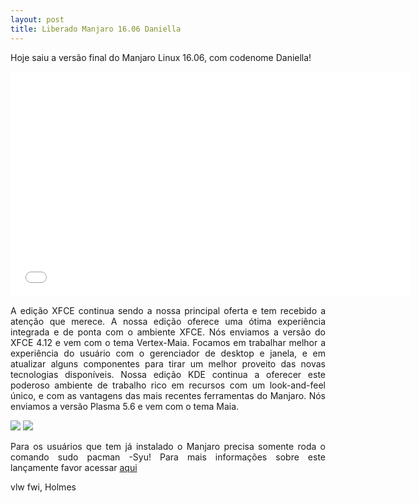 ```yaml
---
layout: post
title: Liberado Manjaro 16.06 Daniella
---
```


<p style="text-align: justify;">Hoje saiu a versão final do Manjaro Linux 16.06, com codenome Daniella!</p>

<iframe width="640" height="360" src="//www.youtube.com/embed/2TJA4lzmCs0?feature=player_detailpage" frameborder="0" allowfullscreen></iframe>

<p style="text-align: justify;">A edição XFCE continua sendo a nossa principal oferta e tem recebido a atenção que merece. A nossa edição oferece uma ótima experiência integrada e de ponta com o ambiente XFCE. Nós enviamos a versão do XFCE 4.12 e vem com o tema Vertex-Maia. Focamos em trabalhar melhor a experiência do usuário com o gerenciador de desktop e janela, e em atualizar alguns componentes para tirar um melhor proveito das novas tecnologias disponíveis. Nossa edição KDE continua a oferecer este poderoso ambiente de trabalho rico em recursos com um look-and-feel único, e com as vantagens das mais recentes ferramentas do Manjaro. Nós enviamos a versão Plasma 5.6 e vem com o tema Maia.</p>

<img src="https://manjaro.github.io/images/manjaro-16.06.jpg">

<img src="https://a.fsdn.com/con/app/proj/manjarolinux/screenshots/manjaro-kde.png">

<p style="text-align: justify;">Para os usuários que tem já instalado o Manjaro precisa somente roda o comando sudo pacman -Syu! Para mais informações sobre este lançamente favor acessar <a href="https://forum.manjaro.org/t/stable-release-manjaro-16-06/3288">aqui</a></p>

vlw fwi, Holmes